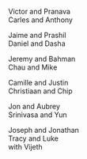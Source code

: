 Victor and Pranava  
Carles and Anthony  

Jaime and Prashil  
Daniel and Dasha  

Jeremy and Bahman  
Chau and Mike  

Camille and Justin  
Christiaan and Chip  

Jon and Aubrey  
Srinivasa and Yun  

Joseph and Jonathan  
Tracy and Luke  
 with Vijeth  
  
